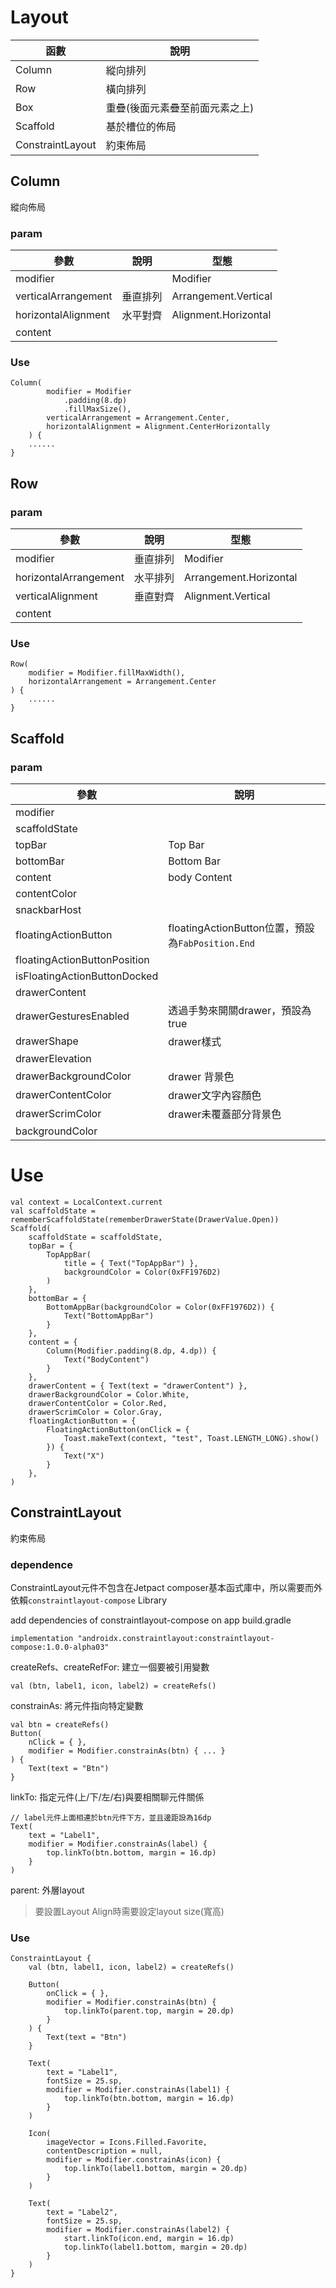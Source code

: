 # Layout

| 函數 | 說明 |
| --- | --- |
| Column | 縱向排列 |
| Row | 橫向排列 |
| Box | 重疊(後面元素疊至前面元素之上) |
| Scaffold | 基於槽位的佈局 |
| ConstraintLayout | 約束佈局 |

## Column

縱向佈局

### param

| 參數 | 說明 | 型態 |
| --- | --- | --- |
| modifier |  | Modifier |
| verticalArrangement | 垂直排列 | Arrangement.Vertical |
| horizontalAlignment | 水平對齊 | Alignment.Horizontal |
| content |  |  |

### Use

```
Column(
        modifier = Modifier
            .padding(8.dp)
            .fillMaxSize(),
        verticalArrangement = Arrangement.Center,
        horizontalAlignment = Alignment.CenterHorizontally
    ) {
    ......
}
```

## Row

### param

| 參數 | 說明 | 型態 |
| --- | --- | --- |
| modifier | 垂直排列 | Modifier |
| horizontalArrangement | 水平排列 | Arrangement.Horizontal |
| verticalAlignment | 垂直對齊 | Alignment.Vertical |
| content |  |  |

### Use

```
Row(
    modifier = Modifier.fillMaxWidth(),
    horizontalArrangement = Arrangement.Center
) {
    ......
}
```

## Scaffold

### param

| 參數 | 說明 |
| --- | --- |
| modifier |  |
| scaffoldState |  |
| topBar | Top Bar |
| bottomBar | Bottom Bar |
| content | body Content |
| contentColor |  |
| snackbarHost |  |
| floatingActionButton | floatingActionButton位置，預設為`FabPosition.End` |
| floatingActionButtonPosition |  |
| isFloatingActionButtonDocked |  |
| drawerContent |  |
| drawerGesturesEnabled | 透過手勢來開關drawer，預設為true |
| drawerShape | drawer樣式 |
| drawerElevation |  |
| drawerBackgroundColor | drawer 背景色 |
| drawerContentColor | drawer文字內容顏色 |
| drawerScrimColor | drawer未覆蓋部分背景色 |
| backgroundColor |  |

# Use

```
val context = LocalContext.current
val scaffoldState = rememberScaffoldState(rememberDrawerState(DrawerValue.Open))
Scaffold(
    scaffoldState = scaffoldState,
    topBar = {
        TopAppBar(
            title = { Text("TopAppBar") },
            backgroundColor = Color(0xFF1976D2)
        )
    },
    bottomBar = {
        BottomAppBar(backgroundColor = Color(0xFF1976D2)) { 
            Text("BottomAppBar")
        }
    },
    content = {
        Column(Modifier.padding(8.dp, 4.dp)) {
            Text("BodyContent")
        }
    },
    drawerContent = { Text(text = "drawerContent") },
    drawerBackgroundColor = Color.White,
    drawerContentColor = Color.Red,
    drawerScrimColor = Color.Gray,
    floatingActionButton = {
        FloatingActionButton(onClick = {
            Toast.makeText(context, "test", Toast.LENGTH_LONG).show()
        }) {
            Text("X")
        }
    },
)
```

## ConstraintLayout

約束佈局

### dependence

ConstraintLayout元件不包含在Jetpact composer基本函式庫中，所以需要而外依賴`constraintlayout-compose` Library

add dependencies of constraintlayout-compose on app build.gradle

    implementation "androidx.constraintlayout:constraintlayout-compose:1.0.0-alpha03"

createRefs、createRefFor: 建立一個要被引用變數

```
val (btn, label1, icon, label2) = createRefs()
```

constrainAs: 將元件指向特定變數

```
val btn = createRefs()
Button(
    nClick = { },
    modifier = Modifier.constrainAs(btn) { ... }
) {
    Text(text = "Btn")
}
```

linkTo: 指定元件(上/下/左/右)與要相關聊元件關係

```
// label元件上面相連於btn元件下方，並且邊距設為16dp
Text(
    text = "Label1",
    modifier = Modifier.constrainAs(label) {
        top.linkTo(btn.bottom, margin = 16.dp)
    }
)
```

parent: 外層layout

> 要設置Layout Align時需要設定layout size(寬高)

### Use

```
ConstraintLayout {
    val (btn, label1, icon, label2) = createRefs()

    Button(
        onClick = { },
        modifier = Modifier.constrainAs(btn) {
            top.linkTo(parent.top, margin = 20.dp)
        }
    ) {
        Text(text = "Btn")
    }

    Text(
        text = "Label1",
        fontSize = 25.sp,
        modifier = Modifier.constrainAs(label1) {
            top.linkTo(btn.bottom, margin = 16.dp)
        }
    )

    Icon(
        imageVector = Icons.Filled.Favorite,
        contentDescription = null,
        modifier = Modifier.constrainAs(icon) {
            top.linkTo(label1.bottom, margin = 20.dp)
        }
    )

    Text(
        text = "Label2",
        fontSize = 25.sp,
        modifier = Modifier.constrainAs(label2) {
            start.linkTo(icon.end, margin = 16.dp)
            top.linkTo(label1.bottom, margin = 20.dp)
        }
    )
}
```

